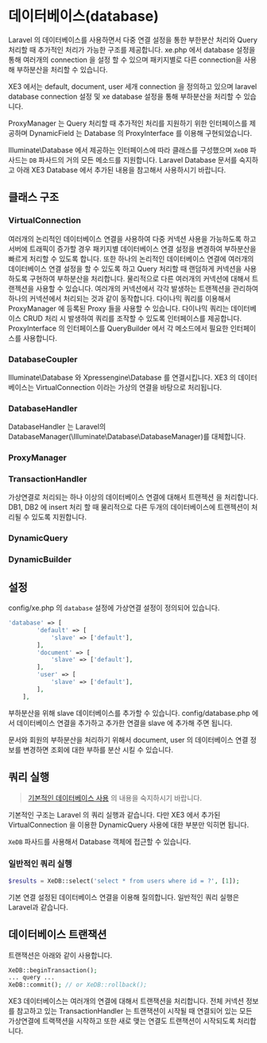 # 데이터베이스(database)

Laravel 의 데이터베이스를 사용하면서 다중 연결 설정을 통한 부한분산 처리와 Query 처리할 때 추가적인 처리가 가능한 구조를 제공합니다. xe.php 에서 database 설정을 통해 여러개의 connection 을 설정 할 수 있으며 패키지별로 다른 connection을 사용해 부하분산을 처리할 수 있습니다.

XE3 에서는 default, document, user 세개 connection 을 정의하고 있으며 laravel database connection 설정 및 xe database 설정을 통해 부하분산을 처리할 수 있습니다.

ProxyManager 는 Query 처리할 때 추가적인 처리를 지원하기 위한 인터페이스를 제공하며 DynamicField 는 Database 의 ProxyInterface 를 이용해 구현되었습니다.

Illuminate\Database 에서 제공하는 인터페이스에 따라 클래스를 구성했으며 `XeDB` 파사드는 `DB` 파사드의 거의 모든 메소드를 지원합니다. Laravel Database 문서를 숙지하고 아래 XE3 Database 에서 추가된 내용을 참고해서 사용하시기 바랍니다.

## 클래스 구조

### VirtualConnection
여러개의 논리적인 데이터베이스 연결을 사용하여 다중 커넥션 사용을 가능하도록 하고 서버에 트래픽이 증가할 경우 패키지별 데이터베이스 연결 설정을 변경하여 부하분산을 빠르게 처리할 수 있도록 합니다. 또한 하나의 논리적인 데이터베이스 연결에 여러개의 데이터베이스 연결 설정을 할 수 있도록 하고 Query 처리할 때 랜덤하게 커넥션을 사용하도록 구현하여 부하분산을 처리합니다.
물리적으로 다른 여러개의 커넥션에 대해서 트랜젝션을 사용할 수 있습니다. 여러개의 커넥션에서 각각 발생하는 트랜젝션을 관리하여 하나의 커넥션에서 처리되는 것과 같이 동작합니다. 
다이나믹 쿼리를 이용해서 ProxyManager 에 등록된 Proxy 들을 사용할 수 있습니다. 다이나믹 쿼리는 데이터베이스 CRUD 처리 시 발생하여 쿼리를 조작할 수 있도록 인터페이스를 제공합니다. ProxyInterface 의 인터페이스를 QueryBuilder 에서 각 메소드에서 필요한 인터페이스를 사용합니다.

### DatabaseCoupler
Illuminate\Database 와 Xpressengine\Database 를 연결시킵니다. XE3 의 데이터베이스는 VirtualConnection 이라는 가상의 연결을 바탕으로 처리됩니다.

### DatabaseHandler
DatabaseHandler 는 Laravel의 DatabaseManager(\Illuminate\Database\DatabaseManager)를 대체합니다. 

### ProxyManager

### TransactionHandler
가상연결로 처리되는 하나 이상의 데이터베이스 연결에 대해서 트랜젝션 을 처리합니다. 
DB1, DB2 에 insert 처리 할 때 물리적으로 다른 두개의 데이터베이스에 트랜젝션이 처리될 수 있도록 지원합니다.

### DynamicQuery

### DynamicBuilder


## 설정
config/xe.php 의 `database` 설정에 가상연결 설정이 정의되어 있습니다.
```php
'database' => [
        'default' => [
            'slave' => ['default'],
        ],
        'document' => [
            'slave' => ['default'],
        ],
        'user' => [
            'slave' => ['default'],
        ],
    ],
```

부하분산을 위해 slave 데이터베이스를 추가할 수 있습니다.
config/database.php 에서 데이터베이스 연결을 추가하고 추가한 연결을 slave 에 추가해 주면 됩니다.

문서와 회원의 부하분산을 처리하기 위해서 document, user 의 데이터베이스 연결 정보를 변경하면 조회에 대한 부하를 분산 시킬 수 있습니다.


## 쿼리 실행
> [기본적인 데이터베이스 사용](http://xpressengine.github.io/laravel-korean-docs/docs/5.0/database/) 의 내용을 숙지하시기 바랍니다.

기본적인 구조는 Laravel 의 쿼리 실행과 같습니다. 다만 XE3 에서 추가된 VirtualConnection 을 이용한 DynamicQuery 사용에 대한 부분만 익히면 됩니다.

`XeDB` 파사드를 사용해서 Database 객체에 접근할 수 있습니다.

### 일반적인 쿼리 실행

```php
$results = XeDB::select('select * from users where id = ?', [1]);
```
기본 연결 설정된 데이터베이스 연결을 이용해 질의합니다.
일반적인 쿼리 실행은 Laravel과 같습니다.


## 데이터베이스 트랜잭션
트랜잭션은 아래와 같이 사용합니다.
```php
XeDB::beginTransaction();
... query ...
XeDB::commit(); // or XeDB::rollback();
```
XE3 데이터베이스는 여러개의 연결에 대해서 트랜잭션을 처리합니다. 전체 커넥션 정보를 참고하고 있는 TransactionHandler 는 트랜잭션이 시작될 때 연결되어 있는 모든 가상연결에 트랙잭션을 시작하고 또한 새로 맺는 연결도 트랜잭션이 시작되도록 처리합니다.



